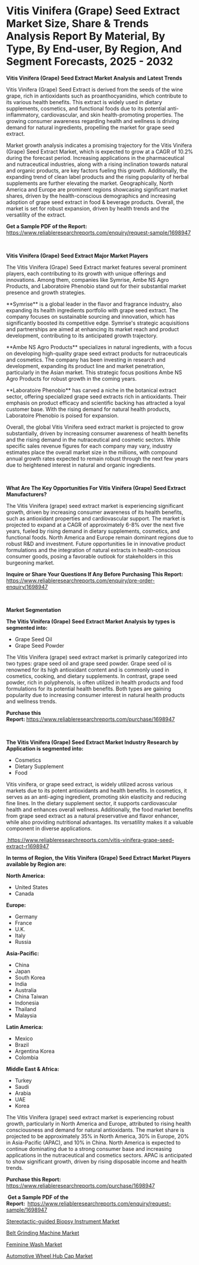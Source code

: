 <p><h1>Vitis Vinifera (Grape) Seed Extract Market Size, Share & Trends Analysis Report By Material, By Type, By End-user, By Region, And Segment Forecasts, 2025 - 2032</h1></p><p><strong>Vitis Vinifera (Grape) Seed Extract Market Analysis and Latest Trends</strong></p>
<p><p>Vitis Vinifera (Grape) Seed Extract is derived from the seeds of the wine grape, rich in antioxidants such as proanthocyanidins, which contribute to its various health benefits. This extract is widely used in dietary supplements, cosmetics, and functional foods due to its potential anti-inflammatory, cardiovascular, and skin health-promoting properties. The growing consumer awareness regarding health and wellness is driving demand for natural ingredients, propelling the market for grape seed extract.</p><p>Market growth analysis indicates a promising trajectory for the Vitis Vinifera (Grape) Seed Extract Market, which is expected to grow at a CAGR of 10.2% during the forecast period. Increasing applications in the pharmaceutical and nutraceutical industries, along with a rising inclination towards natural and organic products, are key factors fueling this growth. Additionally, the expanding trend of clean label products and the rising popularity of herbal supplements are further elevating the market. Geographically, North America and Europe are prominent regions showcasing significant market shares, driven by the health-conscious demographics and increasing adoption of grape seed extract in food & beverage products. Overall, the market is set for robust expansion, driven by health trends and the versatility of the extract.</p></p>
<p><strong>Get a Sample PDF of the Report:&nbsp;</strong> <a href="https://www.reliableresearchreports.com/enquiry/request-sample/1698947?utm_campaign=102&utm_medium=2&utm_source=Github&utm_content=ia&utm_term=09012025&utm_id=vitis-vinifera-grape-seed-extract">https://www.reliableresearchreports.com/enquiry/request-sample/1698947</a></p>
<p>&nbsp;</p>
<p><strong>Vitis Vinifera (Grape) Seed Extract Major Market Players</strong></p>
<p><p>The Vitis Vinifera (Grape) Seed Extract market features several prominent players, each contributing to its growth with unique offerings and innovations. Among them, companies like Symrise, Ambe NS Agro Products, and Laboratoire Phenobio stand out for their substantial market presence and growth strategies.</p><p>**Symrise** is a global leader in the flavor and fragrance industry, also expanding its health ingredients portfolio with grape seed extract. The company focuses on sustainable sourcing and innovation, which has significantly boosted its competitive edge. Symrise's strategic acquisitions and partnerships are aimed at enhancing its market reach and product development, contributing to its anticipated growth trajectory.</p><p>**Ambe NS Agro Products** specializes in natural ingredients, with a focus on developing high-quality grape seed extract products for nutraceuticals and cosmetics. The company has been investing in research and development, expanding its product line and market penetration, particularly in the Asian market. This strategic focus positions Ambe NS Agro Products for robust growth in the coming years.</p><p>**Laboratoire Phenobio** has carved a niche in the botanical extract sector, offering specialized grape seed extracts rich in antioxidants. Their emphasis on product efficacy and scientific backing has attracted a loyal customer base. With the rising demand for natural health products, Laboratoire Phenobio is poised for expansion.</p><p>Overall, the global Vitis Vinifera seed extract market is projected to grow substantially, driven by increasing consumer awareness of health benefits and the rising demand in the nutraceutical and cosmetic sectors. While specific sales revenue figures for each company may vary, industry estimates place the overall market size in the millions, with compound annual growth rates expected to remain robust through the next few years due to heightened interest in natural and organic ingredients.</p></p>
<p>&nbsp;</p>
<p><strong>What Are The Key Opportunities For Vitis Vinifera (Grape) Seed Extract Manufacturers?</strong></p>
<p><p>The Vitis Vinifera (grape) seed extract market is experiencing significant growth, driven by increasing consumer awareness of its health benefits, such as antioxidant properties and cardiovascular support. The market is projected to expand at a CAGR of approximately 6-8% over the next five years, fueled by rising demand in dietary supplements, cosmetics, and functional foods. North America and Europe remain dominant regions due to robust R&D and investment. Future opportunities lie in innovative product formulations and the integration of natural extracts in health-conscious consumer goods, posing a favorable outlook for stakeholders in this burgeoning market.</p></p>
<p><strong>Inquire or Share Your Questions If Any Before Purchasing This Report:</strong> <a href="https://www.reliableresearchreports.com/enquiry/pre-order-enquiry/1698947?utm_campaign=102&utm_medium=2&utm_source=Github&utm_content=ia&utm_term=09012025&utm_id=vitis-vinifera-grape-seed-extract">https://www.reliableresearchreports.com/enquiry/pre-order-enquiry/1698947</a></p>
<p>&nbsp;</p>
<p><strong>Market Segmentation</strong></p>
<p><strong>The Vitis Vinifera (Grape) Seed Extract Market Analysis by types is segmented into:</strong></p>
<p><ul><li>Grape Seed Oil</li><li>Grape Seed Powder</li></ul></p>
<p><p>The Vitis Vinifera (grape) seed extract market is primarily categorized into two types: grape seed oil and grape seed powder. Grape seed oil is renowned for its high antioxidant content and is commonly used in cosmetics, cooking, and dietary supplements. In contrast, grape seed powder, rich in polyphenols, is often utilized in health products and food formulations for its potential health benefits. Both types are gaining popularity due to increasing consumer interest in natural health products and wellness trends.</p></p>
<p><strong>Purchase this Report:&nbsp;</strong><a href="https://www.reliableresearchreports.com/purchase/1698947?utm_campaign=102&utm_medium=2&utm_source=Github&utm_content=ia&utm_term=09012025&utm_id=vitis-vinifera-grape-seed-extract">https://www.reliableresearchreports.com/purchase/1698947</a></p>
<p>&nbsp;</p>
<p><strong>The Vitis Vinifera (Grape) Seed Extract Market Industry Research by Application is segmented into:</strong></p>
<p><ul><li>Cosmetics</li><li>Dietary Supplement</li><li>Food</li></ul></p>
<p><p>Vitis vinifera, or grape seed extract, is widely utilized across various markets due to its potent antioxidants and health benefits. In cosmetics, it serves as an anti-aging ingredient, promoting skin elasticity and reducing fine lines. In the dietary supplement sector, it supports cardiovascular health and enhances overall wellness. Additionally, the food market benefits from grape seed extract as a natural preservative and flavor enhancer, while also providing nutritional advantages. Its versatility makes it a valuable component in diverse applications.</p></p>
<p><a href="https://www.reliableresearchreports.com/vitis-vinifera-grape-seed-extract-r1698947?utm_campaign=102&utm_medium=2&utm_source=Github&utm_content=ia&utm_term=09012025&utm_id=vitis-vinifera-grape-seed-extract">&nbsp;https://www.reliableresearchreports.com/vitis-vinifera-grape-seed-extract-r1698947</a></p>
<p><strong>In terms of Region, the Vitis Vinifera (Grape) Seed Extract Market Players available by Region are:</strong></p>
<p>
    <p> <strong> North America: </strong>
        <ul>
            <li>United States</li>
            <li>Canada</li>
        </ul>
        </p> 
    <p> <strong> Europe: </strong>
        <ul>
            <li>Germany</li>
            <li>France</li>
            <li>U.K.</li>
            <li>Italy</li>
            <li>Russia</li>
        </ul>
        </p> 
    <p> <strong> Asia-Pacific: </strong>
        <ul>
            <li>China</li>
            <li>Japan</li>
            <li>South Korea</li>
            <li>India</li>
            <li>Australia</li>
            <li>China Taiwan</li>
            <li>Indonesia</li>
            <li>Thailand</li>
            <li>Malaysia</li>
        </ul>
        </p> 
    <p> <strong> Latin America: </strong>
        <ul>
            <li>Mexico</li>
            <li>Brazil</li>
            <li>Argentina Korea</li>
            <li>Colombia</li>
        </ul>
        </p> 
    <p> <strong> Middle East & Africa: </strong>
        <ul>
            <li>Turkey</li>
            <li>Saudi</li>
            <li>Arabia</li>
            <li>UAE</li>
            <li>Korea</li>
        </ul>
    </p>
    </p>
<p><p>The Vitis Vinifera (grape) seed extract market is experiencing robust growth, particularly in North America and Europe, attributed to rising health consciousness and demand for natural antioxidants. The market share is projected to be approximately 35% in North America, 30% in Europe, 20% in Asia-Pacific (APAC), and 10% in China. North America is expected to continue dominating due to a strong consumer base and increasing applications in the nutraceutical and cosmetics sectors. APAC is anticipated to show significant growth, driven by rising disposable income and health trends.</p></p>
<p><strong>Purchase this Report: </strong><a href="https://www.reliableresearchreports.com/purchase/1698947?utm_campaign=102&utm_medium=2&utm_source=Github&utm_content=ia&utm_term=09012025&utm_id=vitis-vinifera-grape-seed-extract">https://www.reliableresearchreports.com/purchase/1698947</a></p>
<p>&nbsp;<strong>Get a Sample PDF of the Report:&nbsp;&nbsp;</strong><a href="https://www.reliableresearchreports.com/enquiry/request-sample/1698947?utm_campaign=102&utm_medium=2&utm_source=Github&utm_content=ia&utm_term=09012025&utm_id=vitis-vinifera-grape-seed-extract">https://www.reliableresearchreports.com/enquiry/request-sample/1698947</a></p>
<p><strong></strong></p>
<p><p><a href="https://github.com/FlorianWolf90/Market-Research-Report-List-1/blob/main/stereotactic-guided-biopsy-instrument-market.md?utm_campaign=102&utm_medium=2&utm_source=Github&utm_content=ia&utm_term=09012025&utm_id=vitis-vinifera-grape-seed-extract">Stereotactic-guided Biopsy Instrument Market</a></p><p><a href="https://github.com/NargisHussain75/Market-Research-Report-List-1/blob/main/belt-grinding-machine-market.md?utm_campaign=102&utm_medium=2&utm_source=Github&utm_content=ia&utm_term=09012025&utm_id=vitis-vinifera-grape-seed-extract">Belt Grinding Machine Market</a></p><p><a href="https://github.com/hillsmyung726/Market-Research-Report-List-1/blob/main/feminine-wash-market.md?utm_campaign=102&utm_medium=2&utm_source=Github&utm_content=ia&utm_term=09012025&utm_id=vitis-vinifera-grape-seed-extract">Feminine Wash Market</a></p><p><a href="https://github.com/pearlinewhite4692/Market-Research-Report-List-1/blob/main/automotive-wheel-hub-cap-market.md?utm_campaign=102&utm_medium=2&utm_source=Github&utm_content=ia&utm_term=09012025&utm_id=vitis-vinifera-grape-seed-extract">Automotive Wheel Hub Cap Market</a></p></p>